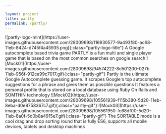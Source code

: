 ```yaml
---

layout: project
title: partly
permalink: /partly/
---
```

<span class="page page0">
    <span class="partly-content-title">
      <span class="partly-title-image">
       ![partly-logo-mint](https://user-images.githubusercontent.com/28009698/116930577-9a493f80-ac68-11eb-8424-d745f4a45935.png){:class="partly-logo-title"}
      </span>
   </span>
  <span class="partly-sub-title" id="scrollTOO">
    A Google autocomplete based trivia game
  </span>
  <span class="partly-text-main-background">
  <span class="partly-text-main partly-text">
    PARTLY is a fun multi and single player game that is based on the most common searches on google search
  </span>
</span>
  <span class="page example-classname" id="page1">
    <span class="page-content1 page-content page-content-right">
      <span class="partly-gif-container-1" id="partly-gif-container-1">
         ![Mock01](https://user-images.githubusercontent.com/28009698/94574222-8d501200-027b-11eb-956f-912ca99c7017.gif){:class="partly-gif"}
      </span>
      <span class="partly-text-background-1">
        <span class="partly-text partly-text-right partly-text-1">
          Partly is the ultimate Google Autocomplete guessing game. It scrapes Google's top autocomplete suggestions for a phrase and gives them as possible questions
        </span>
      </span>
    </span>
 </span>
 <span class="page example-classname" id="page2">
    <span class="page-content2 page-content page-content-left">
      <span class="partly-text-background-2">
        <span class="partly-text partly-text-left partly-text-2">
          It features a personal profile that is stored on a local database using Ruby On Rails and SOMTHIN technology
        </span>
      </span>
      <span class="partly-gif-container-2" id="partly-gif-container-1">
         ![Mock02](https://user-images.githubusercontent.com/28009698/105561939-f115b380-5d20-11eb-8eba-d0e8758367c7.gif){:class="partly-gif"}
      </span>
    </span>
 </span>
 <span class="page example-classname" id="page3">
    <span class="page-content3 page-content page-content-right">
      <span class="partly-gif-container-3" id="partly-gif-container-1">
          ![Mock03](https://user-images.githubusercontent.com/28009698/105561950-fc68df00-5d20-11eb-8a0f-5d0b8a4915e7.gif){:class="partly-gif"}
      </span>
      <span class="partly-text-background-3">
        <span class="partly-text partly-text-right partly-text-3">
          The SORTABLE mode is a cool drag and drop sorting round
          that is fully ES6, supports all mobile devices, tablets
          and desktop machines
        </span>
      </span>
    </span>
  </span>
</span>




